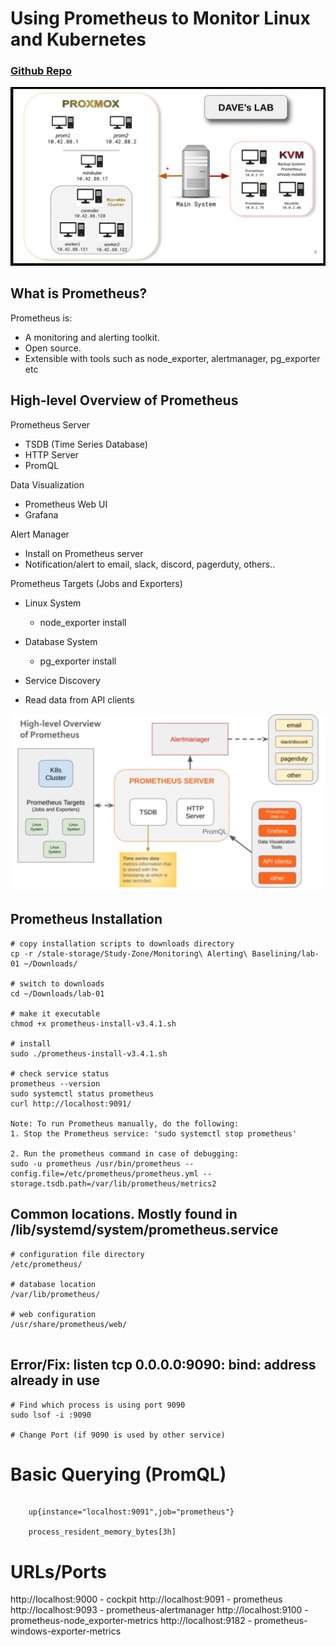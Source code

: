 # Using Prometheus to Monitor Linux and Kubernetes
### [Github Repo](https://github.com/daveprowse/prom-live)

![Lab Setup](prometheus-lab-setup.png)

## What is Prometheus?

Prometheus is:

- A monitoring and alerting toolkit.
- Open source.
- Extensible with tools such as node_exporter, alertmanager, pg_exporter etc

## High-level Overview of Prometheus

Prometheus Server
- TSDB (Time Series Database)
- HTTP Server
- PromQL

Data Visualization
- Prometheus Web UI
- Grafana

Alert Manager
- Install on Prometheus server
- Notification/alert to email, slack, discord, pagerduty, others..

Prometheus Targets (Jobs and Exporters)
- Linux System
  - node_exporter install
- Database System
  - pg_exporter install
- Service Discovery

- Read data from API clients

![High Level Overview Diagram](prometheus-high-level-overview.png)


## Prometheus Installation
```
# copy installation scripts to downloads directory
cp -r /stale-storage/Study-Zone/Monitoring\ Alerting\ Baselining/lab-01 ~/Downloads/

# switch to downloads
cd ~/Downloads/lab-01

# make it executable
chmod +x prometheus-install-v3.4.1.sh

# install
sudo ./prometheus-install-v3.4.1.sh

# check service status
prometheus --version
sudo systemctl status prometheus
curl http://localhost:9091/

Note: To run Prometheus manually, do the following:
1. Stop the Prometheus service: 'sudo systemctl stop prometheus'

2. Run the prometheus command in case of debugging:
sudo -u prometheus /usr/bin/prometheus --config.file=/etc/prometheus/prometheus.yml --storage.tsdb.path=/var/lib/prometheus/metrics2

```

## Common locations. Mostly found in /lib/systemd/system/prometheus.service
```
# configuration file directory
/etc/prometheus/

# database location
/var/lib/prometheus/

# web configuration
/usr/share/prometheus/web/


```

## Error/Fix: listen tcp 0.0.0.0:9090: bind: address already in use
```
# Find which process is using port 9090
sudo lsof -i :9090

# Change Port (if 9090 is used by other service)
```

# Basic Querying (PromQL)
```

    up{instance="localhost:9091",job="prometheus"}

    process_resident_memory_bytes[3h]
```

# URLs/Ports
http://localhost:9000 - cockpit
http://localhost:9091 - prometheus
http://localhost:9093 - prometheus-alertmanager
http://localhost:9100 - prometheus-node_exporter-metrics
http://localhost:9182 - prometheus-windows-exporter-metrics




